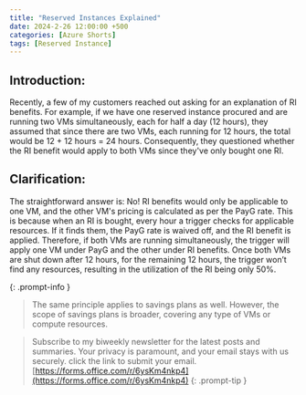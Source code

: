 ```yaml
---
title: "Reserved Instances Explained"
date: 2024-2-26 12:00:00 +500
categories: [Azure Shorts]
tags: [Reserved Instance]
---
```


## Introduction:

Recently, a few of my customers reached out asking for an explanation of RI benefits. For example, if we have one reserved instance procured and are running two VMs simultaneously, each for half a day (12 hours), they assumed that since there are two VMs, each running for 12 hours, the total would be 12 + 12 hours = 24 hours. Consequently, they questioned whether the RI benefit would apply to both VMs since they've only bought one RI.

## Clarification:

The straightforward answer is: No! RI benefits would only be applicable to one VM, and the other VM's pricing is calculated as per the PayG rate. This is because when an RI is bought, every hour a trigger checks for applicable resources. If it finds them, the PayG rate is waived off, and the RI benefit is applied. Therefore, if both VMs are running simultaneously, the trigger will apply one VM under PayG and the other under RI benefits. Once both VMs are shut down after 12 hours, for the remaining 12 hours, the trigger won’t find any resources, resulting in the utilization of the RI being only 50%.

{: .prompt-info }
>The same principle applies to savings plans as well. However, the scope of savings plans is broader, covering any type of VMs or compute resources.


>Subscribe to my biweekly newsletter for the latest posts and summaries. Your privacy is paramount, and your email stays with us securely.
click the link to submit your email.
[https://forms.office.com/r/6ysKm4nkp4](https://forms.office.com/r/6ysKm4nkp4)
{: .prompt-tip }
